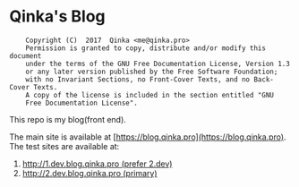 Qinka's Blog
===

        Copyright (C)  2017  Qinka <me@qinka.pro>
        Permission is granted to copy, distribute and/or modify this document
        under the terms of the GNU Free Documentation License, Version 1.3
        or any later version published by the Free Software Foundation;
        with no Invariant Sections, no Front-Cover Texts, and no Back-Cover Texts.
        A copy of the license is included in the section entitled "GNU
        Free Documentation License".

This repo is my blog(front end).

The main site is available at [https://blog.qinka.pro](https://blog.qinka.pro).
The test sites are available at:

  1. [http://1.dev.blog.qinka.pro (prefer 2.dev)](http://1.dev.blog.qinka.pro)
  1. [http://2.dev.blog.qinka.pro (primary)](http://2.dev.blog.qinka.pro)